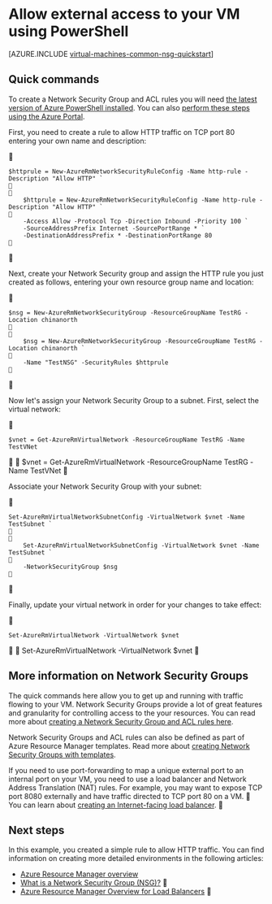 <properties
   pageTitle="Allow external access to a VM using PowerShell | Azure"
   description="Learn how to open a port / create an endpoint that allows external access to your Windows VM using the resource manager deployment mode and Azure PowerShell"
   services="virtual-machines-windows"
   documentationCenter=""
   authors="iainfoulds"
   manager="timlt"
   editor=""/>

<tags
	ms.service="virtual-machines-windows"
	ms.date="05/24/2016"
	wacn.date=""/>

# Allow external access to your VM using PowerShell
[AZURE.INCLUDE [virtual-machines-common-nsg-quickstart](../includes/virtual-machines-common-nsg-quickstart.md)]

## Quick commands
To create a Network Security Group and ACL rules you will need [the latest version of Azure PowerShell installed](/documentation/articles/powershell-install-configure/). You can also [perform these steps using the Azure Portal](/documentation/articles/virtual-machines-windows-nsg-quickstart-portal/).

First, you need to create a rule to allow HTTP traffic on TCP port 80 entering your own name and description:


```
$httprule = New-AzureRmNetworkSecurityRuleConfig -Name http-rule -Description "Allow HTTP" `


	$httprule = New-AzureRmNetworkSecurityRuleConfig -Name http-rule -Description "Allow HTTP" `

    -Access Allow -Protocol Tcp -Direction Inbound -Priority 100 `
    -SourceAddressPrefix Internet -SourcePortRange * `
    -DestinationAddressPrefix * -DestinationPortRange 80

```


Next, create your Network Security group and assign the HTTP rule you just created as follows, entering your own resource group name and location:


```
$nsg = New-AzureRmNetworkSecurityGroup -ResourceGroupName TestRG -Location chinanorth 


	$nsg = New-AzureRmNetworkSecurityGroup -ResourceGroupName TestRG -Location chinanorth `

    -Name "TestNSG" -SecurityRules $httprule

```


Now let's assign your Network Security Group to a subnet. First, select the virtual network:


```
$vnet = Get-AzureRmVirtualNetwork -ResourceGroupName TestRG -Name TestVNet
```


	$vnet = Get-AzureRmVirtualNetwork -ResourceGroupName TestRG -Name TestVNet


Associate your Network Security Group with your subnet:


```
Set-AzureRmVirtualNetworkSubnetConfig -VirtualNetwork $vnet -Name TestSubnet `


	Set-AzureRmVirtualNetworkSubnetConfig -VirtualNetwork $vnet -Name TestSubnet `

    -NetworkSecurityGroup $nsg

```


Finally, update your virtual network in order for your changes to take effect:


```
Set-AzureRmVirtualNetwork -VirtualNetwork $vnet
```



	Set-AzureRmVirtualNetwork -VirtualNetwork $vnet


## More information on Network Security Groups
The quick commands here allow you to get up and running with traffic flowing to your VM. Network Security Groups provide a lot of great features and granularity for controlling access to the your resources. You can read more about [creating a Network Security Group and ACL rules here](/documentation/articles/virtual-networks-create-nsg-arm-ps/).

Network Security Groups and ACL rules can also be defined as part of Azure Resource Manager templates. Read more about [creating Network Security Groups with templates](/documentation/articles/virtual-networks-create-nsg-arm-template/).

If you need to use port-forwarding to map a unique external port to an internal port on your VM, you need to use a load balancer and Network Address Translation (NAT) rules. For example, you may want to expose TCP port 8080 externally and have traffic directed to TCP port 80 on a VM.  You can learn about [creating an Internet-facing load balancer](/documentation/articles/load-balancer-get-started-internet-arm-ps/). 

## Next steps
In this example, you created a simple rule to allow HTTP traffic. You can find information on creating more detailed environments in the following articles:

- [Azure Resource Manager overview](/documentation/articles/resource-group-overview/)
- [What is a Network Security Group (NSG)?](/documentation/articles/virtual-networks-nsg/)

- [Azure Resource Manager Overview for Load Balancers](/documentation/articles/load-balancer-arm/)
